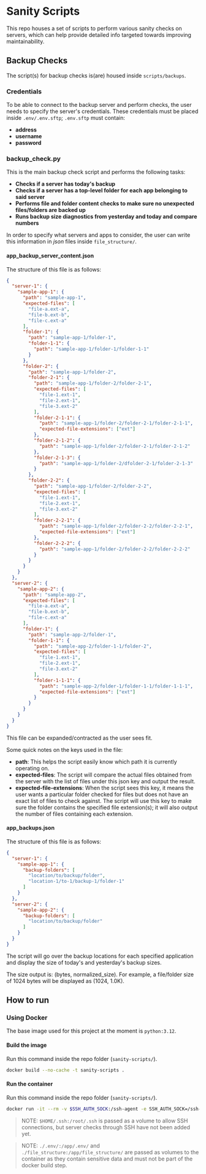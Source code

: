 # Sanity Scripts

This repo houses a set of scripts to perform various sanity checks on servers, which can help provide detailed info targeted towards improving maintainability.

## Backup Checks

The script(s) for backup checks is(are) housed inside `scripts/backups`.

### Credentials

To be able to connect to the backup server and perform checks, the user needs to specify the server's credentials. These credentials must be placed inside `.env/.env.sftp`; `.env.sftp` must contain:

* **address**
* **username**
* **password**

### backup_check.py

This is the main backup check script and performs the following tasks:

* **Checks if a server has today's backup**
* **Checks if a server has a top-level folder for each app belonging to said server**
* **Performs file and folder content checks to make sure no unexpected files/folders are backed up**
* **Runs backup size diagnostics from yesterday and today and compare numbers**

In order to specify what servers and apps to consider, the user can write this information in *json* files inside `file_structure/`.

#### app_backup_server_content.json

The structure of this file is as follows:

```json
{
  "server-1": {
    "sample-app-1": {
      "path": "sample-app-1",
      "expected-files": [
        "file-a.ext-a",
        "file-b.ext-b",
        "file-c.ext-a"
      ],
      "folder-1": {
        "path": "sample-app-1/folder-1",
        "folder-1-1": {
          "path": "sample-app-1/folder-1/folder-1-1"
        }
      },
      "folder-2": {
        "path": "sample-app-1/folder-2",
        "folder-2-1": {
          "path": "sample-app-1/folder-2/folder-2-1",
          "expected-files": [
            "file-1.ext-1",
            "file-2.ext-1",
            "file-3.ext-2"
          ],
          "folder-2-1-1": {
            "path": "sample-app-1/folder-2/folder-2-1/folder-2-1-1",
            "expected-file-extensions": ["ext"]
          },
          "folder-2-1-2": {
            "path": "sample-app-1/folder-2/folder-2-1/folder-2-1-2"
          },
          "folder-2-1-3": {
            "path": "sample-app-1/folder-2/dfolder-2-1/folder-2-1-3"
          }
        },
        "folder-2-2": {
          "path": "sample-app-1/folder-2/folder-2-2",
          "expected-files": [
            "file-1.ext-1",
            "file-2.ext-1",
            "file-3.ext-2"
          ],
          "folder-2-2-1": {
            "path": "sample-app-1/folder-2/folder-2-2/folder-2-2-1",
            "expected-file-extensions": ["ext"]
          },
          "folder-2-2-2": {
            "path": "sample-app-1/folder-2/folder-2-2/folder-2-2-2"
          }
        }
      }
    }
  },
  "server-2": {
    "sample-app-2": {
      "path": "sample-app-2",
      "expected-files": [
        "file-a.ext-a",
        "file-b.ext-b",
        "file-c.ext-a"
      ],
      "folder-1": {
        "path": "sample-app-2/folder-1",
        "folder-1-1": {
          "path": "sample-app-2/folder-1-1/folder-2",
          "expected-files": [
            "file-1.ext-1",
            "file-2.ext-1",
            "file-3.ext-2"
          ],
          "folder-1-1-1": {
            "path": "sample-app-2/folder-1/folder-1-1/folder-1-1-1",
            "expected-file-extensions": ["ext"]
          }
        }
      }
    }
  }
}
```

This file can be expanded/contracted as the user sees fit.

Some quick notes on the keys used in the file:
* **path**: This helps the script easily know which path it is currently operating on.
* **expected-files**: The script will compare the actual files obtained from the server with the list of files under this json key and output the result.
* **expected-file-extensions**: When the script sees this key, it means the user wants a particular folder checked for files but does not have an exact list of files to check against. The script will use this key to make sure the folder contains the specified file extension(s); it will also output the number of files containing each extension.

#### app_backups.json

The structure of this file is as follows:

```json
{
  "server-1": {
    "sample-app-1": {
      "backup-folders": [
        "location/to/backup/folder",
        "location-1/to-1/backup-1/folder-1"
      ]
    }
  },
  "server-2": {
    "sample-app-2": {
      "backup-folders": [
        "location/to/backup/folder"
      ]
    }
  }
}
```

The script will go over the backup locations for each specified application and display the size of today's and yesterday's backup sizes.

The size output is: (bytes, normalized_size). For example, a file/folder size of 1024 bytes will be displayed as (1024, 1.0K).

## How to run

### Using Docker

The base image used for this project at the moment is `python:3.12`.

#### Build the image

Run this command inside the repo folder (`sanity-scripts/`).

```sh
docker build --no-cache -t sanity-scripts .
```

#### Run the container

Run this command inside the repo folder (`sanity-scripts/`).

```sh
docker run -it --rm -v $SSH_AUTH_SOCK:/ssh-agent -e SSH_AUTH_SOCK=/ssh-agent -v ./.env/:/app/.env/ -v ./file_structure:/app/file_structure/ sanity-scripts:latest
```

> NOTE: `$HOME/.ssh:/root/.ssh` is passed as a volume to allow SSH connections, but server checks through SSH have not been added yet.

> NOTE: `./.env/:/app/.env/` and `./file_structure:/app/file_structure/` are passed as volumes to the container as they contain sensitive data and must not be part of the docker build step.
